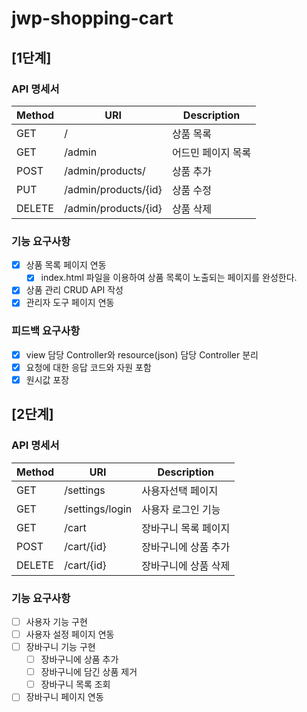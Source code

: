 # jwp-shopping-cart

## [1단계]

### API 명세서

| Method | URI                  | Description |
|--------|----------------------|-------------|
| GET    | /                    | 상품 목록       |
| GET    | /admin               | 어드민 페이지 목록  |
| POST   | /admin/products/     | 상품 추가       |
| PUT    | /admin/products/{id} | 상품 수정       |
| DELETE | /admin/products/{id} | 상품 삭제       |

### 기능 요구사항

- [x] 상품 목록 페이지 연동
    - [x] index.html 파일을 이용하여 상품 목록이 노출되는 페이지를 완성한다.
- [x] 상품 관리 CRUD API 작성
- [x] 관리자 도구 페이지 연동

### 피드백 요구사항

- [x] view 담당 Controller와 resource(json) 담당 Controller 분리
- [x] 요청에 대한 응답 코드와 자원 포함
- [x] 원시값 포장

## [2단계]

### API 명세서

| Method | URI             | Description |
|--------|-----------------|-------------|
| GET    | /settings       | 사용자선택 페이지   |
| GET    | /settings/login | 사용자 로그인 기능  |
| GET    | /cart           | 장바구니 목록 페이지 |
| POST   | /cart/{id}      | 장바구니에 상품 추가 |
| DELETE | /cart/{id}      | 장바구니에 상품 삭제 |

### 기능 요구사항

- [ ] 사용자 기능 구현
- [ ] 사용자 설정 페이지 연동
- [ ] 장바구니 기능 구현
    - [ ] 장바구니에 상품 추가
    - [ ] 장바구니에 담긴 상품 제거
    - [ ] 장바구니 목록 조회
- [ ] 장바구니 페이지 연동
